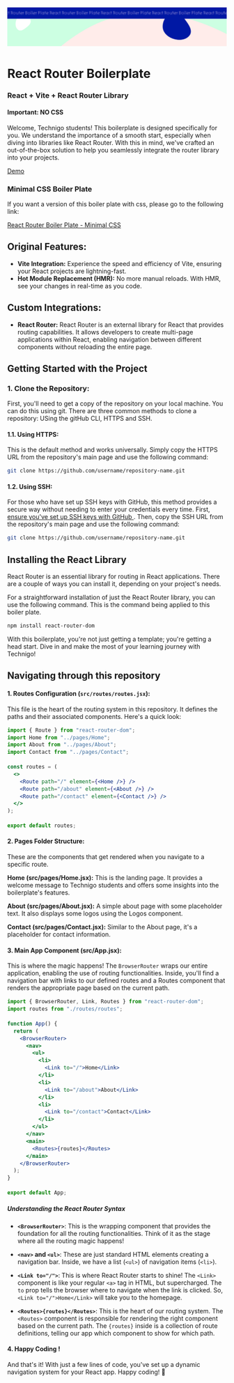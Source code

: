 <h1 align="center">
  <a href="https://github.com/Technigo/react-router-boiler-plate-minimal-css/tree/main">
    <img src="/src/assets/boiler-plate-b.svg" alt="Boiler Plate">
  </a>
</h1>

# React Router Boilerplate

### React + Vite + React Router Library

#### Important: NO CSS

Welcome, Technigo students! This boilerplate is designed specifically for you. We understand the importance of a smooth start, especially when diving into libraries like React Router. With this in mind, we've crafted an out-of-the-box solution to help you seamlessly integrate the router library into your projects.

<a target="_blank" rel="noopener noreferrer" href="https://technigo-boiler-plate-no-css.netlify.app/">
Demo
</a>

### Minimal CSS Boiler Plate

If you want a version of this boiler plate with css, please go to the following link:

<a target="_blank" rel="noopener noreferrer" href="https://github.com/Technigo/react-router-boiler-plate-minimal-css">
React Router Boiler Plate - Minimal CSS
</a>

## Original Features:

- **Vite Integration:** Experience the speed and efficiency of Vite, ensuring your React projects are lightning-fast.
- **Hot Module Replacement (HMR):** No more manual reloads. With HMR, see your changes in real-time as you code.

## Custom Integrations:

- **React Router:** React Router is an external library for React that provides routing capabilities. It allows developers to create multi-page applications within React, enabling navigation between different components without reloading the entire page.

## Getting Started with the Project

### 1. **Clone the Repository**:
First, you'll need to get a copy of the repository on your local machine. You can do this using git. There are three common methods to clone a repository: USing the gitHub CLI, HTTPS and SSH.

#### 1.1. **Using HTTPS**:
This is the default method and works universally. Simply copy the HTTPS URL from the repository's main page and use the following command:

```bash
git clone https://github.com/username/repository-name.git
```

#### 1.2. **Using SSH**:
For those who have set up SSH keys with GitHub, this method provides a secure way without needing to enter your credentials every time. First, <a target="_blank" rel="noopener noreferrer" href="https://docs.github.com/en/github/authenticating-to-github/connecting-to-github-with-ssh ">
ensure you've set up SSH keys with GitHub
</a>  . Then, copy the SSH URL from the repository's main page and use the following command:


```bash
git clone https://github.com/username/repository-name.git
```


## Installing the React Library

React Router is an essential library for routing in React applications. There are a couple of ways you can install it, depending on your project's needs.

For a straightforward installation of just the React Router library, you can use the following command. This is the command being applied to this boiler plate.

```bash
npm install react-router-dom
```

With this boilerplate, you're not just getting a template; you're getting a head start. Dive in and make the most of your learning journey with Technigo!

## Navigating through this repository

#### 1. **Routes Configuration (`src/routes/routes.jsx`)**:

This file is the heart of the routing system in this repository. It defines the paths and their associated components. Here's a quick look:

```jsx
import { Route } from "react-router-dom";
import Home from "../pages/Home";
import About from "../pages/About";
import Contact from "../pages/Contact";

const routes = (
  <>
    <Route path="/" element={<Home />} />
    <Route path="/about" element={<About />} />
    <Route path="/contact" element={<Contact />} />
  </>
);

export default routes;
```

#### 2. Pages Folder Structure:

These are the components that get rendered when you navigate to a specific route.

**Home (src/pages/Home.jsx):** This is the landing page. It provides a welcome message to Technigo students and offers some insights into the boilerplate's features.

**About (src/pages/About.jsx):** A simple about page with some placeholder text. It also displays some logos using the Logos component.

**Contact (src/pages/Contact.jsx):** Similar to the About page, it's a placeholder for contact information.

#### 3. Main App Component (src/App.jsx):

This is where the magic happens! The `BrowserRouter` wraps our entire application, enabling the use of routing functionalities. Inside, you'll find a navigation bar with links to our defined routes and a Routes component that renders the appropriate page based on the current path.

```jsx
import { BrowserRouter, Link, Routes } from "react-router-dom";
import routes from "./routes/routes";

function App() {
  return (
    <BrowserRouter>
      <nav>
        <ul>
          <li>
            <Link to="/">Home</Link>
          </li>
          <li>
            <Link to="/about">About</Link>
          </li>
          <li>
            <Link to="/contact">Contact</Link>
          </li>
        </ul>
      </nav>
      <main>
        <Routes>{routes}</Routes>
      </main>
    </BrowserRouter>
  );
}

export default App;
```

##### Understanding the React Router Syntax

- **`<BrowserRouter>`**: This is the wrapping component that provides the foundation for all the routing functionalities. Think of it as the stage where all the routing magic happens!

- **`<nav>` and `<ul>`**: These are just standard HTML elements creating a navigation bar. Inside, we have a list (`<ul>`) of navigation items (`<li>`).

- **`<Link to="/">`**: This is where React Router starts to shine! The `<Link>` component is like your regular `<a>` tag in HTML, but supercharged. The `to` prop tells the browser where to navigate when the link is clicked. So, `<Link to="/">Home</Link>` will take you to the homepage.

- **`<Routes>{routes}</Routes>`**: This is the heart of our routing system. The `<Routes>` component is responsible for rendering the right component based on the current path. The `{routes}` inside is a collection of route definitions, telling our app which component to show for which path.

#### 4. Happy Coding !

And that's it! With just a few lines of code, you've set up a dynamic navigation system for your React app. Happy coding! 🚀
